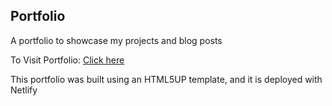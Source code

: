 ## Portfolio

A portfolio to showcase my projects and blog posts

To Visit Portfolio:
[Click here](https://priyavaidya.com/)


This portfolio was built using an HTML5UP template, and it is deployed with Netlify
